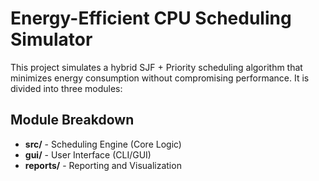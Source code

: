 # Energy-Efficient CPU Scheduling Simulator

This project simulates a hybrid SJF + Priority scheduling algorithm that minimizes energy consumption without compromising performance. It is divided into three modules:

## Module Breakdown

- **src/** - Scheduling Engine (Core Logic)
- **gui/** - User Interface (CLI/GUI)
- **reports/** - Reporting and Visualization 
